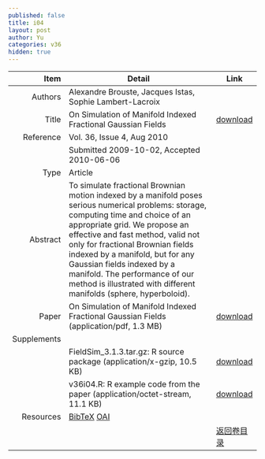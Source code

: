 ```yaml
---
published: false
title: i04
layout: post
author: Yu
categories: v36
hidden: true
---
```


| Item | Detail | Link |
|---:|---|---|
| Authors | Alexandre Brouste, Jacques Istas, Sophie Lambert-Lacroix| |
| Title |On Simulation of Manifold Indexed Fractional Gaussian Fields | [download](http://www.jstatsoft.org/v36/i04/paper) |
| Reference |Vol. 36, Issue 4, Aug 2010 | |
| | Submitted 2009-10-02, Accepted 2010-06-06| | 
| Type | Article| |
| Abstract | To simulate fractional Brownian motion indexed by a manifold poses serious numerical problems: storage, computing time and choice of an appropriate grid.  We propose an effective and fast method, valid not only for fractional Brownian fields indexed by a manifold, but for any Gaussian fields indexed by a manifold. The performance of our method is illustrated with different manifolds (sphere, hyperboloid).| |
| Paper | On Simulation of Manifold Indexed Fractional Gaussian Fields  (application/pdf, 1.3 MB)| [download](http://www.jstatsoft.org/v36/i04/paper) |
| Supplements | | |
| |FieldSim_3.1.3.tar.gz: R source package  (application/x-gzip, 10.5 KB)|  [download](http://www.jstatsoft.org/v36/i04/supp/1) |
| |v36i04.R: R example code from the paper  (application/octet-stream, 11.1 KB)|  [download](http://www.jstatsoft.org/v36/i04/supp/2) |
| Resources | [BibTeX](http://www.jstatsoft.org/v36/i04/bibtex) [OAI](http://www.jstatsoft.org/oai?verb=GetRecord&identifier=oai.jstatsoft/v36/i04&prefix=oai_dc)| |
| |  | [返回卷目录]({{site.baseurl}}/volume/v36.html) |